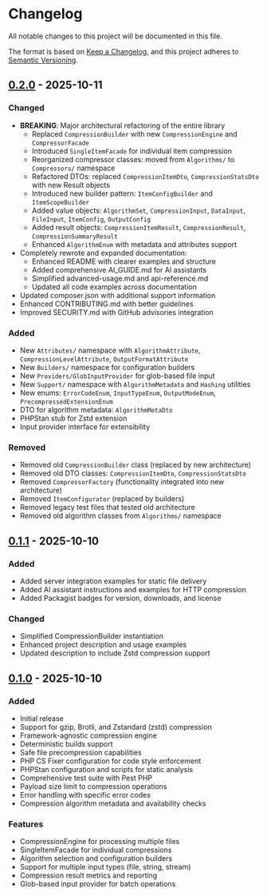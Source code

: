 # Changelog

All notable changes to this project will be documented in this file.

The format is based on [Keep a Changelog](https://keepachangelog.com/en/1.0.0/),
and this project adheres to [Semantic Versioning](https://semver.org/spec/v2.0.0.html).

## [0.2.0] - 2025-10-11

### Changed
- **BREAKING**: Major architectural refactoring of the entire library
  - Replaced `CompressionBuilder` with new `CompressionEngine` and `CompressorFacade`
  - Introduced `SingleItemFacade` for individual item compression
  - Reorganized compressor classes: moved from `Algorithms/` to `Compressors/` namespace
  - Refactored DTOs: replaced `CompressionItemDto`, `CompressionStatsDto` with new Result objects
  - Introduced new builder pattern: `ItemConfigBuilder` and `ItemScopeBuilder`
  - Added value objects: `AlgorithmSet`, `CompressionInput`, `DataInput`, `FileInput`, `ItemConfig`, `OutputConfig`
  - Added result objects: `CompressionItemResult`, `CompressionResult`, `CompressionSummaryResult`
  - Enhanced `AlgorithmEnum` with metadata and attributes support
- Completely rewrote and expanded documentation:
  - Enhanced README with clearer examples and structure
  - Added comprehensive AI_GUIDE.md for AI assistants
  - Simplified advanced-usage.md and api-reference.md
  - Updated all code examples across documentation
- Updated composer.json with additional support information
- Enhanced CONTRIBUTING.md with better guidelines
- Improved SECURITY.md with GitHub advisories integration

### Added
- New `Attributes/` namespace with `AlgorithmAttribute`, `CompressionLevelAttribute`, `OutputFormatAttribute`
- New `Builders/` namespace for configuration builders
- New `Providers/GlobInputProvider` for glob-based file input
- New `Support/` namespace with `AlgorithmMetadata` and `Hashing` utilities
- New enums: `ErrorCodeEnum`, `InputTypeEnum`, `OutputModeEnum`, `PrecompressedExtensionEnum`
- DTO for algorithm metadata: `AlgorithmMetaDto`
- PHPStan stub for Zstd extension
- Input provider interface for extensibility

### Removed
- Removed old `CompressionBuilder` class (replaced by new architecture)
- Removed old DTO classes: `CompressionItemDto`, `CompressionStatsDto`
- Removed `CompressorFactory` (functionality integrated into new architecture)
- Removed `ItemConfigurator` (replaced by builders)
- Removed legacy test files that tested old architecture
- Removed old algorithm classes from `Algorithms/` namespace

## [0.1.1] - 2025-10-10

### Added
- Added server integration examples for static file delivery
- Added AI assistant instructions and examples for HTTP compression
- Added Packagist badges for version, downloads, and license

### Changed
- Simplified CompressionBuilder instantiation
- Enhanced project description and usage examples
- Updated description to include Zstd compression support

## [0.1.0] - 2025-10-10

### Added
- Initial release
- Support for gzip, Brotli, and Zstandard (zstd) compression
- Framework-agnostic compression engine
- Deterministic builds support
- Safe file precompression capabilities
- PHP CS Fixer configuration for code style enforcement
- PHPStan configuration and scripts for static analysis
- Comprehensive test suite with Pest PHP
- Payload size limit to compression operations
- Error handling with specific error codes
- Compression algorithm metadata and availability checks

### Features
- CompressionEngine for processing multiple files
- SingleItemFacade for individual compressions
- Algorithm selection and configuration builders
- Support for multiple input types (file, string, stream)
- Compression result metrics and reporting
- Glob-based input provider for batch operations

[0.2.0]: https://github.com/aurynx/http-compression/compare/v0.1.1...v0.2.0
[0.1.1]: https://github.com/aurynx/http-compression/compare/v0.1.0...v0.1.1
[0.1.0]: https://github.com/aurynx/http-compression/releases/tag/v0.1.0
